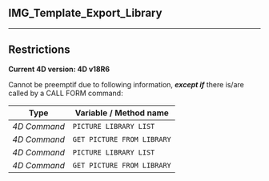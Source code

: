 ﻿## IMG_Template_Export_Library---## Restrictions**Current 4D version: 4D v18R6**Cannot be preemptif due to following information, ***except if*** there is/are called by a CALL FORM command:|Type|Variable / Method name||------|------||*4D Command*|`PICTURE LIBRARY LIST`||*4D Command*|`GET PICTURE FROM LIBRARY`||*4D Command*|`PICTURE LIBRARY LIST`||*4D Command*|`GET PICTURE FROM LIBRARY`|